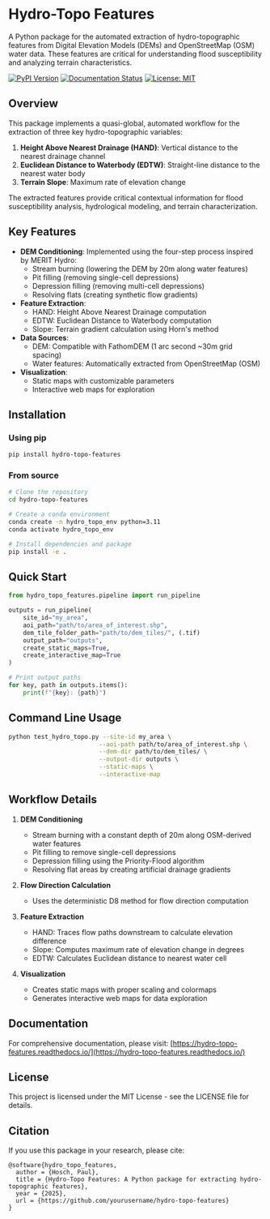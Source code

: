 # Hydro-Topo Features

A Python package for the automated extraction of hydro-topographic features from Digital Elevation Models (DEMs) and OpenStreetMap (OSM) water data. These features are critical for understanding flood susceptibility and analyzing terrain characteristics.

[![PyPI Version](https://img.shields.io/pypi/v/hydro-topo-features.svg)](https://pypi.org/project/hydro-topo-features/)
[![Documentation Status](https://readthedocs.org/projects/hydro-topo-features/badge/?version=latest)](https://hydro-topo-features.readthedocs.io/en/latest/?badge=latest)
[![License: MIT](https://img.shields.io/badge/License-MIT-yellow.svg)](https://opensource.org/licenses/MIT)

## Overview

This package implements a quasi-global, automated workflow for the extraction of three key hydro-topographic variables:

1. **Height Above Nearest Drainage (HAND)**: Vertical distance to the nearest drainage channel
2. **Euclidean Distance to Waterbody (EDTW)**: Straight-line distance to the nearest water body
3. **Terrain Slope**: Maximum rate of elevation change

The extracted features provide critical contextual information for flood susceptibility analysis, hydrological modeling, and terrain characterization.

## Key Features

- **DEM Conditioning**: Implemented using the four-step process inspired by MERIT Hydro:
  - Stream burning (lowering the DEM by 20m along water features)
  - Pit filling (removing single-cell depressions)
  - Depression filling (removing multi-cell depressions)
  - Resolving flats (creating synthetic flow gradients)
- **Feature Extraction**:
  - HAND: Height Above Nearest Drainage computation
  - EDTW: Euclidean Distance to Waterbody computation
  - Slope: Terrain gradient calculation using Horn's method
- **Data Sources**:
  - DEM: Compatible with FathomDEM (1 arc second ~30m grid spacing)
  - Water features: Automatically extracted from OpenStreetMap (OSM)
- **Visualization**:
  - Static maps with customizable parameters
  - Interactive web maps for exploration

## Installation

### Using pip

```bash
pip install hydro-topo-features
```

### From source

```bash
# Clone the repository
cd hydro-topo-features

# Create a conda environment
conda create -n hydro_topo_env python=3.11
conda activate hydro_topo_env

# Install dependencies and package
pip install -e .
```

## Quick Start

```python
from hydro_topo_features.pipeline import run_pipeline

outputs = run_pipeline(
    site_id="my_area",
    aoi_path="path/to/area_of_interest.shp",
    dem_tile_folder_path="path/to/dem_tiles/", (.tif)
    output_path="outputs",
    create_static_maps=True,
    create_interactive_map=True
)

# Print output paths
for key, path in outputs.items():
    print(f"{key}: {path}")
```

## Command Line Usage

```bash
python test_hydro_topo.py --site-id my_area \
                         --aoi-path path/to/area_of_interest.shp \
                         --dem-dir path/to/dem_tiles/ \
                         --output-dir outputs \
                         --static-maps \
                         --interactive-map
```

## Workflow Details

1. **DEM Conditioning**

   - Stream burning with a constant depth of 20m along OSM-derived water features
   - Pit filling to remove single-cell depressions
   - Depression filling using the Priority-Flood algorithm
   - Resolving flat areas by creating artificial drainage gradients

2. **Flow Direction Calculation**

   - Uses the deterministic D8 method for flow direction computation

3. **Feature Extraction**

   - HAND: Traces flow paths downstream to calculate elevation difference
   - Slope: Computes maximum rate of elevation change in degrees
   - EDTW: Calculates Euclidean distance to nearest water cell

4. **Visualization**
   - Creates static maps with proper scaling and colormaps
   - Generates interactive web maps for data exploration

## Documentation

For comprehensive documentation, please visit:
[https://hydro-topo-features.readthedocs.io/](https://hydro-topo-features.readthedocs.io/)

## License

This project is licensed under the MIT License - see the LICENSE file for details.

## Citation

If you use this package in your research, please cite:

```
@software{hydro_topo_features,
  author = {Hosch, Paul},
  title = {Hydro-Topo Features: A Python package for extracting hydro-topographic features},
  year = {2025},
  url = {https://github.com/yourusername/hydro-topo-features}
}
```

